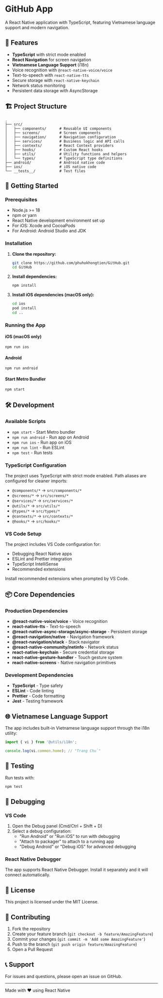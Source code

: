 # GitHub App

A React Native application with TypeScript, featuring Vietnamese language support and modern navigation.

## 📱 Features

- **TypeScript** with strict mode enabled
- **React Navigation** for screen navigation
- **Vietnamese Language Support** (i18n)
- Voice recognition with `@react-native-voice/voice`
- Text-to-speech with `react-native-tts`
- Secure storage with `react-native-keychain`
- Network status monitoring
- Persistent data storage with AsyncStorage

## 🏗️ Project Structure

```
.
├── src/
│   ├── components/      # Reusable UI components
│   ├── screens/         # Screen components
│   ├── navigation/      # Navigation configuration
│   ├── services/        # Business logic and API calls
│   ├── contexts/        # React Context providers
│   ├── hooks/           # Custom React hooks
│   ├── utils/           # Utility functions and helpers
│   └── types/           # TypeScript type definitions
├── android/             # Android native code
├── ios/                 # iOS native code
└── __tests__/           # Test files
```

## 🚀 Getting Started

### Prerequisites

- Node.js >= 18
- npm or yarn
- React Native development environment set up
- For iOS: Xcode and CocoaPods
- For Android: Android Studio and JDK

### Installation

1. **Clone the repository:**
   ```bash
   git clone https://github.com/phuhokhongtien/GitHub.git
   cd GitHub
   ```

2. **Install dependencies:**
   ```bash
   npm install
   ```

3. **Install iOS dependencies (macOS only):**
   ```bash
   cd ios
   pod install
   cd ..
   ```

### Running the App

#### iOS (macOS only)
```bash
npm run ios
```

#### Android
```bash
npm run android
```

#### Start Metro Bundler
```bash
npm start
```

## 🛠️ Development

### Available Scripts

- `npm start` - Start Metro bundler
- `npm run android` - Run app on Android
- `npm run ios` - Run app on iOS
- `npm run lint` - Run ESLint
- `npm test` - Run tests

### TypeScript Configuration

The project uses TypeScript with strict mode enabled. Path aliases are configured for cleaner imports:

- `@components/*` → `src/components/*`
- `@screens/*` → `src/screens/*`
- `@services/*` → `src/services/*`
- `@utils/*` → `src/utils/*`
- `@types/*` → `src/types/*`
- `@contexts/*` → `src/contexts/*`
- `@hooks/*` → `src/hooks/*`

### VS Code Setup

The project includes VS Code configuration for:
- Debugging React Native apps
- ESLint and Prettier integration
- TypeScript IntelliSense
- Recommended extensions

Install recommended extensions when prompted by VS Code.

## 📦 Core Dependencies

### Production Dependencies
- **@react-native-voice/voice** - Voice recognition
- **react-native-tts** - Text-to-speech
- **@react-native-async-storage/async-storage** - Persistent storage
- **@react-navigation/native** - Navigation framework
- **@react-navigation/stack** - Stack navigator
- **@react-native-community/netinfo** - Network status
- **react-native-keychain** - Secure credential storage
- **react-native-gesture-handler** - Touch gesture system
- **react-native-screens** - Native navigation primitives

### Development Dependencies
- **TypeScript** - Type safety
- **ESLint** - Code linting
- **Prettier** - Code formatting
- **Jest** - Testing framework

## 🌐 Vietnamese Language Support

The app includes built-in Vietnamese language support through the i18n utility:

```typescript
import { vi } from '@utils/i18n';

console.log(vi.common.home); // "Trang Chủ"
```

## 🧪 Testing

Run tests with:
```bash
npm test
```

## 🐛 Debugging

### VS Code
1. Open the Debug panel (Cmd/Ctrl + Shift + D)
2. Select a debug configuration:
   - "Run Android" or "Run iOS" to run with debugging
   - "Attach to packager" to attach to a running app
   - "Debug Android" or "Debug iOS" for advanced debugging

### React Native Debugger
The app supports React Native Debugger. Install it separately and it will connect automatically.

## 📝 License

This project is licensed under the MIT License.

## 👥 Contributing

1. Fork the repository
2. Create your feature branch (`git checkout -b feature/AmazingFeature`)
3. Commit your changes (`git commit -m 'Add some AmazingFeature'`)
4. Push to the branch (`git push origin feature/AmazingFeature`)
5. Open a Pull Request

## 📞 Support

For issues and questions, please open an issue on GitHub.

---

Made with ❤️ using React Native
